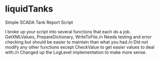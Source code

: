 # liquidTanks
Simple SCADA Tank Report Script

I broke up your script into several functions that each do a job. GetXMLValues, PrepareDictionary, WriteToFile./n
Needs testing and error checking but should be easier to maintain than what you had./n
Did not modify any other functions except CheckValue to get easier values to deal with./n
Changed up the LogLevel implementation to make more sense.
